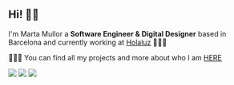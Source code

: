 ## Hi! 👋🏻

I'm Marta Mullor a **Software Engineer & Digital Designer** based in Barcelona and currently working at [Holaluz](https://www.holaluz.com/)  👩🏻‍💻

👩🏻‍💻 You can find all my projects and more about who I am <a href="http://www.martamullor.com/" target="_blank">HERE</a>

[![](https://img.shields.io/badge/-Linkedin-blue?style=flat&logo=Linkedin&logoColor=white)](https://www.linkedin.com/in/martamullor/)
[![](https://img.shields.io/badge/-Gmail-c14438?style=flat&logo=Gmail&logoColor=white)](mailto:marta.mullor.polo@gmail.com)
[![](https://img.shields.io/badge/-Instagram-c13584?style=flat&labelColor=c13584&logo=instagram&logoColor=white)](https://www.instagram.com/martamullor/)


